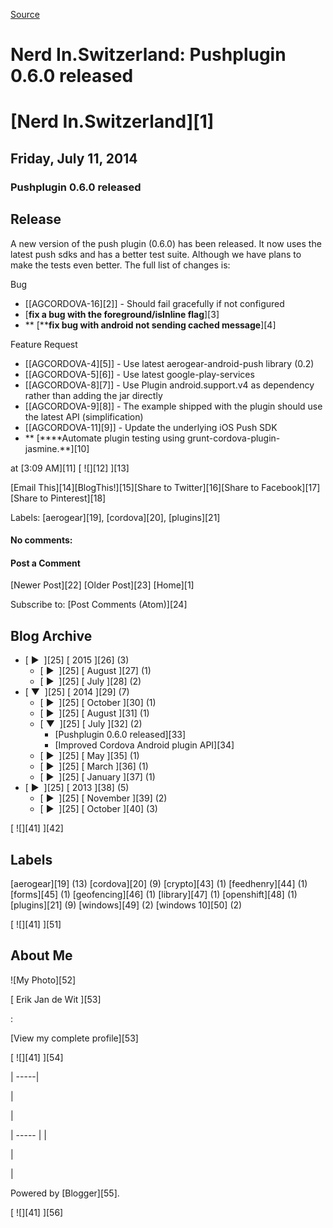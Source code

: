 [Source](http://blog.nerdin.ch/2014/07/pushplugin-060-released.html "Permalink to Nerd In.Switzerland: Pushplugin 0.6.0 released")

# Nerd In.Switzerland: Pushplugin 0.6.0 released

#  [Nerd In.Switzerland][1]

## Friday, July 11, 2014

###  Pushplugin 0.6.0 released

##  Release

A new version of the push plugin (0.6.0) has been released. It now uses the latest push sdks and has a better test suite. Although we have plans to make the tests even better. The full list of changes is:   
  

Bug

* [[AGCORDOVA-16][2]] - Should fail gracefully if not configured
* [**fix a bug with the foreground/isInline flag**][3]
* ** [****fix bug with android not sending cached message**][4]

Feature Request

  

* [[AGCORDOVA-4][5]] - Use latest aerogear-android-push library (0.2)
* [[AGCORDOVA-5][6]] - Use latest google-play-services
* [[AGCORDOVA-8][7]] - Use Plugin android.support.v4 as dependency rather than adding the jar directly
* [[AGCORDOVA-9][8]] - The example shipped with the plugin should use the latest API (simplification)
* [[AGCORDOVA-11][9]] - Update the underlying iOS Push SDK
* ** [****Automate plugin testing using grunt-cordova-plugin-jasmine.**][10]

at  [3:09 AM][11] [ ![][12] ][13]

[Email This][14][BlogThis!][15][Share to Twitter][16][Share to Facebook][17][Share to Pinterest][18]

Labels: [aerogear][19], [cordova][20], [plugins][21]

#### No comments:

#### Post a Comment

[Newer Post][22] [Older Post][23] [Home][1]

Subscribe to: [Post Comments (Atom)][24]

## Blog Archive

* [ ►  ][25] [ 2015 ][26] (3)
    * [ ►  ][25] [ August ][27] (1)
    * [ ►  ][25] [ July ][28] (2)
* [ ▼  ][25] [ 2014 ][29] (7)
    * [ ►  ][25] [ October ][30] (1)
    * [ ►  ][25] [ August ][31] (1)
    * [ ▼  ][25] [ July ][32] (2)
        * [Pushplugin 0.6.0 released][33]
        * [Improved Cordova Android plugin API][34]
    * [ ►  ][25] [ May ][35] (1)
    * [ ►  ][25] [ March ][36] (1)
    * [ ►  ][25] [ January ][37] (1)
* [ ►  ][25] [ 2013 ][38] (5)
    * [ ►  ][25] [ November ][39] (2)
    * [ ►  ][25] [ October ][40] (3)

[ ![][41] ][42]

## Labels

[aerogear][19] (13) [cordova][20] (9) [crypto][43] (1) [feedhenry][44] (1) [forms][45] (1) [geofencing][46] (1) [library][47] (1) [openshift][48] (1) [plugins][21] (9) [windows][49] (2) [windows 10][50] (2)

[ ![][41] ][51]

## About Me

![My Photo][52]

[ Erik Jan de Wit ][53]   

:   

[View my complete profile][53]

[ ![][41] ][54]

| -----|

  |

  |

| ----- |
|

 |

 |

Powered by [Blogger][55].

[ ![][41] ][56]